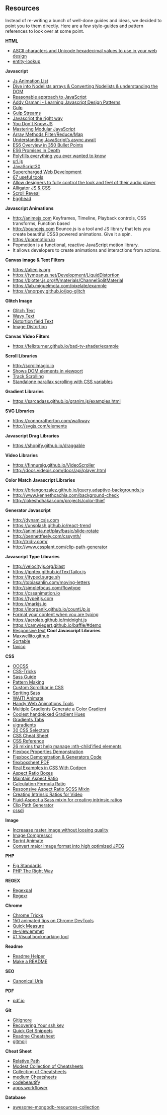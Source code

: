 ## Resources
Instead of re-writing a bunch of well-done guides and ideas, we decided to point you to them directly. Here are a few style-guides and pattern references to look over at some point.

**HTML**
- [ASCII characters and Unicode hexadecimal values to use in your web design](https://www.toptal.com/designers/htmlarrows)
- [entity-lookup](http://entity-lookup.leftlogic.com)

**Javascript**
 - [Js Animation List](https://github.com/dypsilon/frontend-dev-bookmarks/blob/master/appearance/animation.md)
 - [Dive into Nodelists arrays & Converting Nodelists & understanding the DOM](https://toddmotto.com/a-comprehensive-dive-into-nodelists-arrays-converting-nodelists-and-understanding-the-dom/#array-iteration)
 - [Reasonable approach to JavaScript](https://github.com/airbnb/javascript)
 - [Addy Osmani - Learning Javascript Design Patterns](http://addyosmani.com/resources/essentialjsdesignpatterns/book)
 - [Gulp](https://medium.com/@contrahacks/gulp-3828e8126466)
 - [Gulp Streams](https://github.com/substack/stream-handbook)
 - [Javascript the right way](http://jstherightway.org)
 - [You Don't Know JS](You-Dont-Know-JS)
 - [Mastering Modular JavaScript](https://ponyfoo.com/books/mastering-modular-javascript/chapters/1#read)
 - [Array Methods Filter/Reduce/Map](https://codeburst.io/array-methods-explained-filter-vs-map-vs-reduce-vs-foreach-ea3127c6d319)
 - [Understanding JavaScript’s async await](https://ponyfoo.com/articles/understanding-javascript-async-await)
 - [ES6 Overview in 350 Bullet Points](https://ponyfoo.com/articles/es6)
 - [ES6 Promises in Depth](https://ponyfoo.com/articles/es6-promises-in-depth)
 - [Polyfills everything you ever wanted to know](https://hackernoon.com/polyfills-everything-you-ever-wanted-to-know-or-maybe-a-bit-less-7c8de164e423)
 - [url.js](https://jillix.github.io/url.js/?)
 - [JavaScript30](https://github.com/wesbos/JavaScript30)
 - [Supercharged Web Development](https://sabe.io)
 - [67 useful tools](https://hackernoon.com/67-useful-tools-libraries-and-resources-for-saving-your-time-as-a-web-developer-7d3fb8667030)
 - [Allow designers to fully control the look and feel of their audio player](https://521dimensions.com/open-source/amplitudejs)
 - [Alligator JS & CSS](https://alligator.io)
 - [Scroll Reveal](https://github.com/jlmakes/scrollreveal)
 - [Egghead](https://egghead.io/lessons/javascript-construct-a-stateful-monad)

**Javascript Animations**

- http://animejs.com Keyframes, Timeline, Playback controls, CSS transforms, Function based
- http://bouncejs.com Bounce.js is a tool and JS library that lets you create beautiful CSS3 powered animations. Give it a spin.
- https://popmotion.io
- Popmotion is a functional, reactive JavaScript motion library.
- It allows developers to create animations and interactions from actions.

**Canvas image & Text Filters**
- https://alien.js.org
- https://tympanus.net/Development/LiquidDistortion
- https://blotter.js.org/#/materials/ChannelSplitMaterial
- https://lab.miguelmota.com/pixelate/example
- https://snorpey.github.io/jpg-glitch

**Glitch Image**
- [Glitch Text](https://codepen.io/cagataycouk/pen/BqIau)
- [Wavy Text](https://codepen.io/gilbert/pen/woJjNE)
- [Distortion field Text](https://codepen.io/pjkarlik/pen/akKBNE)
- [Image Distortion](https://codepen.io/kenjiSpecial/pen/dNGzvO)

**Canvas Video Filters**
- https://felixturner.github.io/bad-tv-shader/example

**Scroll Libraries**
- http://scrollmagic.io
- [Shows DOM elements in viewport](https://camwiegert.github.io/in-view)
- [Track Scrolling](https://williamngan.github.io/roll/demo/index.html)
- [Standalone parallax scrolling with CSS variables](https://basicscroll.electerious.com)

**Gradient Libraries**
  - https://sarcadass.github.io/granim.js/examples.html

**SVG Libraries**
  - https://connoratherton.com/walkway
  - http://svgjs.com/elements

**Javascript Drag Libraries**
  - https://shopify.github.io/draggable

**Video Libraries**
  - https://finnursig.github.io/VideoScroller
  - http://docs.videojs.com/docs/api/player.html

**Color Match Javascript Libraries**
  - https://briangonzalez.github.io/jquery.adaptive-backgrounds.js
  - http://www.kennethcachia.com/background-check
  - http://lokeshdhakar.com/projects/color-thief

**Generator Javascript**
  - http://dynamicsjs.com
  - https://unsplash.github.io/react-trend
  - http://animista.net/play/basic/slide-rotate
  - http://bennettfeely.com/cssynth/
  - http://tridiv.com/
  - http://www.cssplant.com/clip-path-generator

**Javascript Type Libraries**
 - http://velocityjs.org/blast
 - https://jpntex.github.io/TextTailor.js
 - https://ityped.surge.sh
 - http://tobiasahlin.com/moving-letters
 - http://simplefocus.com/flowtype
 - https://cssanimation.io
 - https://typeitjs.com
 - https://markjs.io  
 - https://inorganik.github.io/countUp.js
 - [Format your content when you are typing](https://nosir.github.io/cleave.js)
 - https://aerolab.github.io/midnight.js
 - https://camwiegert.github.io/baffle/#demo
 - [Responsive text](http://fittextjs.com)
**Cool Javascript Libraries**
 - [Maxwellito.github](https://maxwellito.github.io/vivus)
 - [Sortable](https://rubaxa.github.io/Sortable)
 - [favico](http://lab.ejci.net/favico.js)

**CSS**
 - [OOCSS](http://oocss.org)
 - [CSS-Tricks](http://css-tricks.com)
 - [Sass Guide](https://sass-guidelin.es)
 - [Pattern Making](http://oddbird.net/2017/03/07/pattern-making)
 - [Custom Scrollbar in CSS](https://css-tricks.com/examples/WebKitScrollbars)
 - [Spriting Sass](http://thesassway.com/intermediate/spriting-with-sass-and-compass)
 - [WAIT! Animate](http://waitanimate.wstone.io/#!/#%2F)
 - [Handy Web Animations Tools](https://medium.com/@vilcins/handy-web-animations-tools-8faff4790b1c)
 - [Multiple Gradients](https://elrumordelaluz.github.io/draGGradients)
  [Generate a Color Gradient](https://mycolor.space/gradient)
 - [Coolest handpicked Gradient Hues](https://webkul.github.io/coolhue)
 - [Gradients Tabs](http://www.gradients.io/)
 - [uigradients](https://uigradients.com/#LearningandLeading)
 - [30 CSS Selectors](https://code.tutsplus.com/tutorials/the-30-css-selectors-you-must-memorize--net-16048)
 - [CSS Cheat Sheet](https://adam-marsden.co.uk/css-cheat-sheet)
 - [CSS Reference](https://cssreference.io)
 - [26 mixins that help manage :nth-child’ified elements](http://lukyvj.github.io/family.scss)
 - [Flexbox Properties Demonstration](https://codepen.io/justd/full/yydezN)
 - [Flexbox Demonstration & Generators Code](http://the-echoplex.net/flexyboxes)
 - [flexboxsheet PDF](https://d13yacurqjgara.cloudfront.net/users/248947/screenshots/1742074/attachments/282954/flexboxsheet.pdf)
 - [Real Examples in CSS With Codpen](https://www.quackit.com/css/css3/properties/css_backface-visibility.cfm)
 - [Aspect Ratio Boxes](https://css-tricks.com/aspect-ratio-boxes)
 - [Maintain Aspect Ratio](https://blog.fossasia.org/maintain-aspect-ratio-mixin-on-open-event-frontend)
 - [Calculation Formula Ratio](http://sn1ppet.github.io/css/css-aspect-ratio.html)
 - [Responsive Aspect Ratio SCSS Mixin](https://codepen.io/jakob-e/pen/WvrJwN)
 - [Creating Intrinsic Ratios for Video](http://alistapart.com/article/creating-intrinsic-ratios-for-video)
 - [Fluid-Aspect a Sass mixin for creating intrinsic ratios](https://gist.github.com/jonathantneal/a9b8901273475d261dd3)
 - [Clip Path Generator](https://bennettfeely.com/clippy)
 - [cssdi](http://www.cssdig.com/?utm_source)

**Image**
 - [Increaase raster image without loosing quality](http://waifu2x.udp.jp)
 - [Image Compressor](https://compressor.io)
 - [Sprint Animate](https://spiritapp.io)
 - [Convert major image format into high optimized JPEG](https://www.jpeg.io)

**PHP**
 - [Fig Standards](https://github.com/php-fig/fig-standards/blob/master/accepted/PSR-2-coding-style-guide.md)
 - [PHP The Right Way](http://www.phptherightway.com)

**REGEX**
 - [Regexpal](https://www.regexpal.com)
 - [Regexr](https://regexr.com)

**Chrome**
 - [Chrome Tricks](https://umaar.com/dev-tips)
 - [150 animated tips on Chrome DevTools](https://medium.com/dev-channel/increase-your-web-development-skill-set-150-animated-tips-on-chrome-devtools-4a30155e6b8e)
 - [Quick Measure](https://chrome.google.com/webstore/detail/dimensions/baocaagndhipibgklemoalmkljaimfdj?hl=en)
 - [re-view.emmet](http://re-view.emmet.io)
 - [#1 Visual bookmarking tool](https://dragdis.com/)

**Readme**
 - [Readme Helper](https://dillinger.io)
 - [Make a README](https://www.makeareadme.comhttp://the-echoplex.net/flexyboxes)

**SEO**
 - [Canonical Urls](https://www.shopify.com/partners/blog/canonical-urls)

**PDF**
 - [pdf.io](https://pdf.io)

**Git**
 - [Gitignore](https://www.gitignore.io)
 - [Recovering Your ssh key](https://help.github.com/articles/recovering-your-ssh-key-passphrase)
 - [Quick Get Snippets](https://kapeli.com/cheat_sheets/Git.docset/Contents/Resources/Documents/index)
 - [Readme Cheatsheet](https://github.com/tiimgreen/github-cheat-sheet#readme)
 - [gitmoji](https://gitmoji.carloscuesta.me)

**Cheat Sheet**
 - [Relative Path](https://learn-the-web.algonquindesign.ca/topics/paths-folders)
 - [Modest Collection of Cheatsheets](https://devhints.io)
 - [Collecting of Cheatsheets](http://overapi.com)
 - [medium Cheatsheets](https://medium.com/@themehunt/essential-cheat-sheets-for-web-developers-to-boost-productivity-89728ceb640)
 - [codebeautify](https://codebeautify.org)
 - [apps.workflower](http://apps.workflower.fi/vocabs/css/en#unit)

**Database**
- [awesome-mongodb-resources-collection](https://www.bypeople.com/awesome-mongodb-resources-collection)
